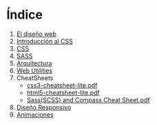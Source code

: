 # Índice

1. [El diseño web](El%20diseño%20web.md)
2. [Introducción al CSS](Introduccion%20al%20CSS.md)
3. [CSS](CSS.md)
4. [SASS](SASS.md)
5. [Arquitectura](Arquitectura.md)
6. [Web Utilities](Webs%20Interesantes.md)
7. CheatSheets
    - [css3-cheatsheet-lite.pdf](css3-cheatsheet-lite.pdf)
    - [html5-cheatsheet-lite.pdf](html5-cheatsheet-lite.pdf)
    - [Sass(SCSS) and Compass Cheat Sheet.pdf](Sass(SCSS)%20and%20Compass%20Cheat%20Sheet.pdf)
8. [Diseño Responsivo](./1-%20Diseño%20Responsivo.md)
9. [Animaciones](./2-%20Animaciones.md)


